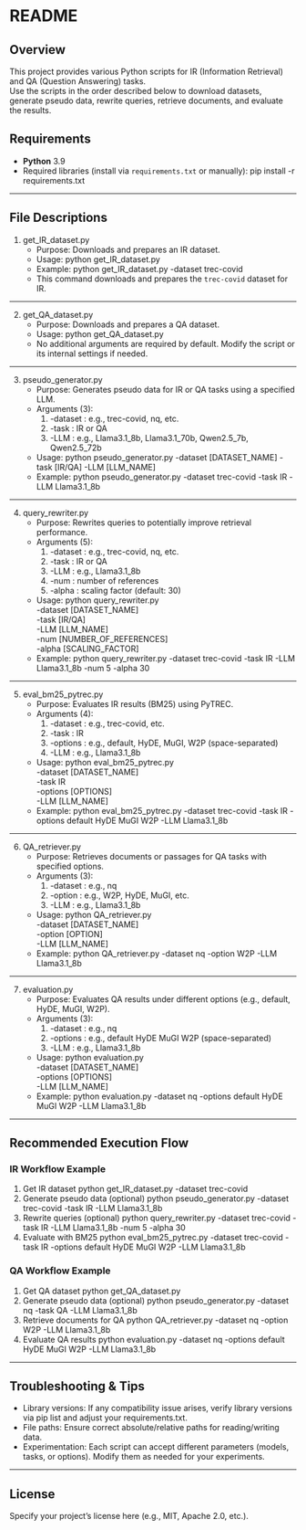 # README

## Overview
This project provides various Python scripts for IR (Information Retrieval) and QA (Question Answering) tasks.  
Use the scripts in the order described below to download datasets, generate pseudo data, rewrite queries, retrieve documents, and evaluate the results.

## Requirements
- **Python** 3.9
- Required libraries (install via `requirements.txt` or manually):
  pip install -r requirements.txt

--------------------------------------------------------------------------------

## File Descriptions

1. get_IR_dataset.py
   - Purpose: Downloads and prepares an IR dataset.
   - Usage:
     python get_IR_dataset.py
   - Example:
     python get_IR_dataset.py -dataset trec-covid
   - This command downloads and prepares the `trec-covid` dataset for IR.

--------------------------------------------------------------------------------

2. get_QA_dataset.py
   - Purpose: Downloads and prepares a QA dataset.
   - Usage:
     python get_QA_dataset.py
   - No additional arguments are required by default. Modify the script or its internal settings if needed.

--------------------------------------------------------------------------------

3. pseudo_generator.py
   - Purpose: Generates pseudo data for IR or QA tasks using a specified LLM.
   - Arguments (3):
     1) -dataset : e.g., trec-covid, nq, etc.
     2) -task : IR or QA
     3) -LLM : e.g., Llama3.1_8b, Llama3.1_70b, Qwen2.5_7b, Qwen2.5_72b
   - Usage:
     python pseudo_generator.py -dataset [DATASET_NAME] -task [IR/QA] -LLM [LLM_NAME]
   - Example:
     python pseudo_generator.py -dataset trec-covid -task IR -LLM Llama3.1_8b

--------------------------------------------------------------------------------

4. query_rewriter.py
   - Purpose: Rewrites queries to potentially improve retrieval performance.
   - Arguments (5):
     1) -dataset : e.g., trec-covid, nq, etc.
     2) -task : IR or QA
     3) -LLM : e.g., Llama3.1_8b
     4) -num : number of references
     5) -alpha : scaling factor (default: 30)
   - Usage:
     python query_rewriter.py \
       -dataset [DATASET_NAME] \
       -task [IR/QA] \
       -LLM [LLM_NAME] \
       -num [NUMBER_OF_REFERENCES] \
       -alpha [SCALING_FACTOR]
   - Example:
     python query_rewriter.py -dataset trec-covid -task IR -LLM Llama3.1_8b -num 5 -alpha 30

--------------------------------------------------------------------------------

5. eval_bm25_pytrec.py
   - Purpose: Evaluates IR results (BM25) using PyTREC.
   - Arguments (4):
     1) -dataset : e.g., trec-covid, etc.
     2) -task : IR
     3) -options : e.g., default, HyDE, MuGI, W2P (space-separated)
     4) -LLM : e.g., Llama3.1_8b
   - Usage:
     python eval_bm25_pytrec.py \
       -dataset [DATASET_NAME] \
       -task IR \
       -options [OPTIONS] \
       -LLM [LLM_NAME]
   - Example:
     python eval_bm25_pytrec.py -dataset trec-covid -task IR -options default HyDE MuGI W2P -LLM Llama3.1_8b

--------------------------------------------------------------------------------

6. QA_retriever.py
   - Purpose: Retrieves documents or passages for QA tasks with specified options.
   - Arguments (3):
     1) -dataset : e.g., nq
     2) -option : e.g., W2P, HyDE, MuGI, etc.
     3) -LLM : e.g., Llama3.1_8b
   - Usage:
     python QA_retriever.py \
       -dataset [DATASET_NAME] \
       -option [OPTION] \
       -LLM [LLM_NAME]
   - Example:
     python QA_retriever.py -dataset nq -option W2P -LLM Llama3.1_8b

--------------------------------------------------------------------------------

7. evaluation.py
   - Purpose: Evaluates QA results under different options (e.g., default, HyDE, MuGI, W2P).
   - Arguments (3):
     1) -dataset : e.g., nq
     2) -options : e.g., default HyDE MuGI W2P (space-separated)
     3) -LLM : e.g., Llama3.1_8b
   - Usage:
     python evaluation.py \
       -dataset [DATASET_NAME] \
       -options [OPTIONS] \
       -LLM [LLM_NAME]
   - Example:
     python evaluation.py -dataset nq -options default HyDE MuGI W2P -LLM Llama3.1_8b

--------------------------------------------------------------------------------

## Recommended Execution Flow

### IR Workflow Example
1) Get IR dataset
   python get_IR_dataset.py -dataset trec-covid
2) Generate pseudo data (optional)
   python pseudo_generator.py -dataset trec-covid -task IR -LLM Llama3.1_8b
3) Rewrite queries (optional)
   python query_rewriter.py -dataset trec-covid -task IR -LLM Llama3.1_8b -num 5 -alpha 30
4) Evaluate with BM25
   python eval_bm25_pytrec.py -dataset trec-covid -task IR -options default HyDE MuGI W2P -LLM Llama3.1_8b

### QA Workflow Example
1) Get QA dataset
   python get_QA_dataset.py
2) Generate pseudo data (optional)
   python pseudo_generator.py -dataset nq -task QA -LLM Llama3.1_8b
3) Retrieve documents for QA
   python QA_retriever.py -dataset nq -option W2P -LLM Llama3.1_8b
4) Evaluate QA results
   python evaluation.py -dataset nq -options default HyDE MuGI W2P -LLM Llama3.1_8b

--------------------------------------------------------------------------------

## Troubleshooting & Tips
- Library versions: If any compatibility issue arises, verify library versions via pip list and adjust your requirements.txt.
- File paths: Ensure correct absolute/relative paths for reading/writing data.
- Experimentation: Each script can accept different parameters (models, tasks, or options). Modify them as needed for your experiments.

--------------------------------------------------------------------------------

## License
Specify your project’s license here (e.g., MIT, Apache 2.0, etc.).
